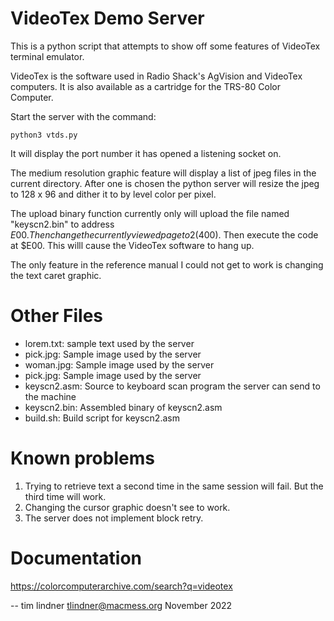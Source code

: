 VideoTex Demo Server
====================

This is a python script that attempts to show off some features of VideoTex terminal emulator.

VideoTex is the software used in Radio Shack's AgVision and VideoTex computers. It is also available as a cartridge for the TRS-80 Color Computer.

Start the server with the command:

`python3 vtds.py`

It will display the port number it has opened a listening socket on.

The medium resolution graphic feature will display a list of jpeg files in the current directory. After one is chosen the python server will resize the jpeg to 128 x 96 and dither it to by level color per pixel.

The upload binary function currently only will upload the file named "keyscn2.bin" to address $E00. Then change the currently viewed page to 2 ($400). Then execute the code at $E00. This willl cause the VideoTex software to hang up.

The only feature in the reference manual I could not get to work is changing the text caret graphic.


Other Files
===========

- lorem.txt: sample text used by the server
- pick.jpg: Sample image used by the server
- woman.jpg: Sample image used by the server
- pick.jpg: Sample image used by the server
- keyscn2.asm: Source to keyboard scan program the server can send to the machine
- keyscn2.bin: Assembled binary of keyscn2.asm
- build.sh: Build script for keyscn2.asm

Known problems
==============

1. Trying to retrieve text a second time in the same session will fail. But the third time will work.
2. Changing the cursor graphic doesn't see to work.
3. The server does not implement block retry.

Documentation
=============
https://colorcomputerarchive.com/search?q=videotex

--
tim lindner
tlindner@macmess.org
November 2022
